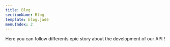```yaml
---
title: Blog
sectionName: Blog
template: blog.jade
menuIndex: 2
---
```


Here you can follow differents epic story about the development of our API !